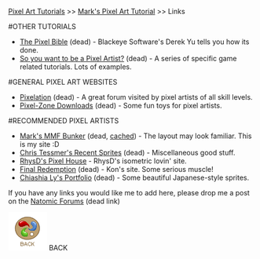 [Pixel Art Tutorials](tutorials.md) >> [Mark's Pixel Art Tutorial](mark.md) >> Links

#OTHER TUTORIALS

- [The Pixel Bible][] (dead) - Blackeye Software's Derek Yu tells you how its done. 
- [So you want to be a Pixel Artist?][] (dead) - A series of specific game related tutorials. Lots of examples.


#GENERAL PIXEL ART WEBSITES

- [Pixelation][] (dead) - A great forum visited by pixel artists of all skill levels. 
- [Pixel-Zone Downloads][] (dead) - Some fun toys for pixel artists.


#RECOMMENDED PIXEL ARTISTS

- [Mark's MMF Bunker][] (dead, [cached](mark.md)) - The layout may look familiar. This is my site :D 
- [Chris Tessmer's Recent Sprites][] (dead) - Miscellaneous good stuff. 
- [RhysD's Pixel House][] - RhysD's isometric lovin' site. 
- [Final Redemption][] (dead) - Kon's site. Some serious muscle! 
- [Chiashia Ly's Portfolio][] (dead) - Some beautiful Japanese-style sprites.

If you have any links you would like me to add here, please drop me a post on the [Natomic Forums][] (dead link)

![Back](/pixelart/images/mark_back.gif) BACK

[Natomic Forums]: http://www.natomic.com/forums.asp "Dead Link"
[The Pixel Bible]: http://www.classicgaming.com/blackeyesoftware/pix.html "Dead Link"
[So you want to be a Pixel Artist?]: http://tsugumo.swoo.net/tutorial/ "Dead Link"
[Pixelation]: http://pixelation.swoo.net/ "Dead Link"
[Pixel-Zone Downloads]: http://www.indie-rpg.net/pixel-zone/shtml/downloads.shtml "Dead Link"
[Mark's MMF Bunker]: http://www.natomic.com/hosted/marks "Dead Link"
[Chris Tessmer's Recent Sprites]: http://magicianx.phpwebhosting.com/sprites/bin/sprites.html "Dead Link"
[RhysD's Pixel House]: http://www.rhysd.com/ "Rhys Davies"
[Final Redemption]: http://www.finalredemption.com/art.htm#pixelated "Dead Link"
[Chiashia Ly's Portfolio]: http://www.kaffeinated.net/~rrealm//portfolio/sprite.html "Dead Link"
